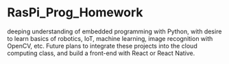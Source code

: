 # RasPi_Prog_Homework
deeping understanding of embedded programming with Python, with desire to learn basics of robotics, IoT, machine learning, image recognition with OpenCV, etc. Future plans to integrate these projects into the cloud computing class, and build a front-end with React or React Native. 
